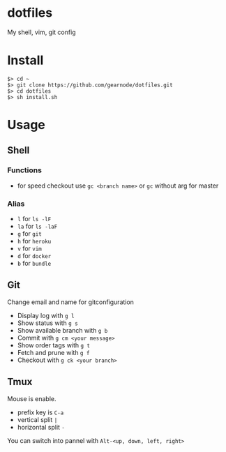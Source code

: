 # dotfiles
My shell, vim, git config

# Install

```shell
$> cd ~
$> git clone https://github.com/gearnode/dotfiles.git
$> cd dotfiles
$> sh install.sh
```

# Usage

## Shell

### Functions

- for speed checkout use `gc <branch name>` or `gc` without arg for master

### Alias
- `l` for `ls -lF`
- `la` for `ls -laF`
- `g` for `git`
- `h` for `heroku`
- `v` for `vim`
- `d` for `docker`
- `b` for `bundle`

## Git
Change email and name for gitconfiguration

- Display log with `g l`
- Show status with `g s`
- Show available branch with `g b`
- Commit with `g cm <your message>`
- Show order tags with `g t`
- Fetch and prune with `g f`
- Checkout with `g ck <your branch>`

## Tmux
Mouse is enable.

- prefix key is `C-a`
- vertical split `|`
- horizontal split `-`

You can switch into pannel with `Alt-<up, down, left, right>`

